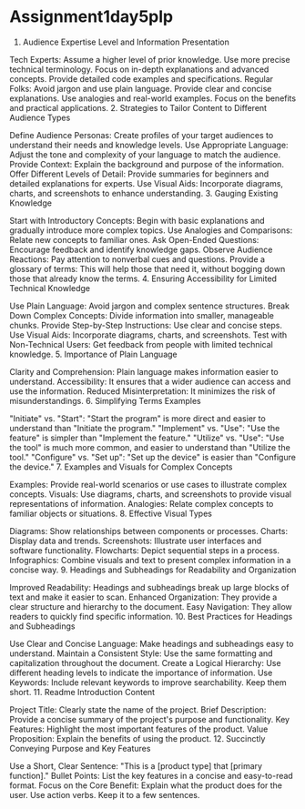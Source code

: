 # Assignment1day5plp
1. Audience Expertise Level and Information Presentation

Tech Experts:
Assume a higher level of prior knowledge.
Use more precise technical terminology.
Focus on in-depth explanations and advanced concepts.
Provide detailed code examples and specifications.
Regular Folks:
Avoid jargon and use plain language.
Provide clear and concise explanations.
Use analogies and real-world examples.
Focus on the benefits and practical applications.
2. Strategies to Tailor Content to Different Audience Types

Define Audience Personas: Create profiles of your target audiences to understand their needs and knowledge levels.
Use Appropriate Language: Adjust the tone and complexity of your language to match the audience.
Provide Context: Explain the background and purpose of the information.
Offer Different Levels of Detail: Provide summaries for beginners and detailed explanations for experts.
Use Visual Aids: Incorporate diagrams, charts, and screenshots to enhance understanding.
3. Gauging Existing Knowledge

Start with Introductory Concepts: Begin with basic explanations and gradually introduce more complex topics.
Use Analogies and Comparisons: Relate new concepts to familiar ones.
Ask Open-Ended Questions: Encourage feedback and identify knowledge gaps.
Observe Audience Reactions: Pay attention to nonverbal cues and questions.
Provide a glossary of terms: This will help those that need it, without bogging down those that already know the terms.
4. Ensuring Accessibility for Limited Technical Knowledge

Use Plain Language: Avoid jargon and complex sentence structures.
Break Down Complex Concepts: Divide information into smaller, manageable chunks.
Provide Step-by-Step Instructions: Use clear and concise steps.
Use Visual Aids: Incorporate diagrams, charts, and screenshots.
Test with Non-Technical Users: Get feedback from people with limited technical knowledge.
5. Importance of Plain Language

Clarity and Comprehension: Plain language makes information easier to understand.
Accessibility: It ensures that a wider audience can access and use the information.
Reduced Misinterpretation: It minimizes the risk of misunderstandings.
6. Simplifying Terms Examples

"Initiate" vs. "Start": "Start the program" is more direct and easier to understand than "Initiate the program."
"Implement" vs. "Use": "Use the feature" is simpler than "Implement the feature."
"Utilize" vs. "Use": "Use the tool" is much more common, and easier to understand than "Utilize the tool."
"Configure" vs. "Set up": "Set up the device" is easier than "Configure the device."
7. Examples and Visuals for Complex Concepts

Examples: Provide real-world scenarios or use cases to illustrate complex concepts.
Visuals: Use diagrams, charts, and screenshots to provide visual representations of information.
Analogies: Relate complex concepts to familiar objects or situations.
8. Effective Visual Types

Diagrams: Show relationships between components or processes.
Charts: Display data and trends.
Screenshots: Illustrate user interfaces and software functionality.
Flowcharts: Depict sequential steps in a process.
Infographics: Combine visuals and text to present complex information in a concise way.
9. Headings and Subheadings for Readability and Organization

Improved Readability: Headings and subheadings break up large blocks of text and make it easier to scan.
Enhanced Organization: They provide a clear structure and hierarchy to the document.
Easy Navigation: They allow readers to quickly find specific information.
10. Best Practices for Headings and Subheadings

Use Clear and Concise Language: Make headings and subheadings easy to understand.
Maintain a Consistent Style: Use the same formatting and capitalization throughout the document.
Create a Logical Hierarchy: Use different heading levels to indicate the importance of information.
Use Keywords: Include relevant keywords to improve searchability.
Keep them short.
11. Readme Introduction Content

Project Title: Clearly state the name of the project.
Brief Description: Provide a concise summary of the project's purpose and functionality.
Key Features: Highlight the most important features of the product.
Value Proposition: Explain the benefits of using the product.
12. Succinctly Conveying Purpose and Key Features

Use a Short, Clear Sentence: "This is a [product type] that [primary function]."
Bullet Points: List the key features in a concise and easy-to-read format.
Focus on the Core Benefit: Explain what the product does for the user.
Use action verbs.
Keep it to a few sentences.
